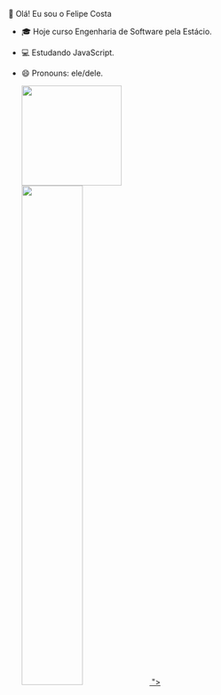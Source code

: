 🤲 Olá! Eu sou o Felipe Costa

- 🎓  Hoje curso Engenharia de Software pela Estácio.
- 💻  Estudando JavaScript.
- 😄  Pronouns: ele/dele.

    <div>
        <a href="https://github.com/xfelipecosta">
        <img height="180em" src="https://github-readme-stats.vercel.app/api?username=xfelipecosta&show_icons=true&theme=codeSTACKr"/>
    </div>
  
    <div>
        <img width="48%" src="
            <link rel="stylesheet" href="https://cdn.jsdelivr.net/gh/devicons/devicon@v2.15.1/devicon.min.css">
          ">
    </div>
   
